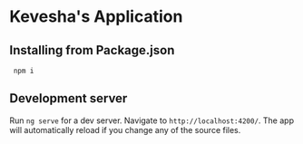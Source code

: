 # Kevesha's Application

## Installing from Package.json
``` npm i```

## Development server

Run `ng serve` for a dev server. Navigate to `http://localhost:4200/`. The app will automatically reload if you change any of the source files.
